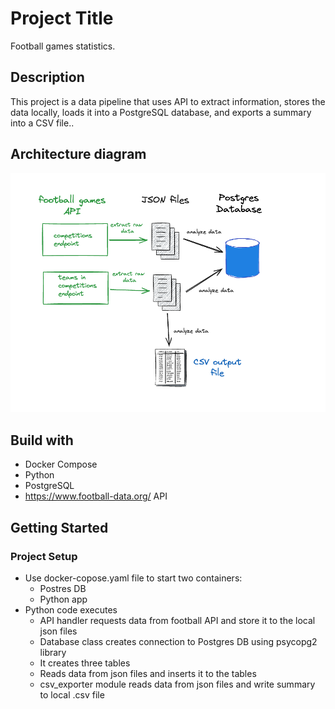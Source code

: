
# Project Title

Football games statistics.

## Description

This project is a data pipeline that uses API to extract information, stores the data locally, loads it into a PostgreSQL database, and exports a summary into a CSV file..

## Architecture diagram

![architecture_diagram](https://github.com/gwakaf/football_games/blob/main/architecture_diagram.png?raw=true)


## Build with

* Docker Compose
* Python
* PostgreSQL
* https://www.football-data.org/ API

## Getting Started
### Project Setup
* Use docker-copose.yaml file to start two containers:
  *   Postres DB
  *   Python app 
* Python code executes
  *   API handler requests data from football API and store it to the local json files
  *   Database class creates connection to Postgres DB using psycopg2 library
  *   It creates three tables
  *   Reads data from json files and inserts it to the tables
  *   csv_exporter module reads data from json files and write summary to local .csv file 





